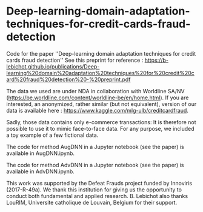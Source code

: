 # Deep-learning-domain-adaptation-techniques-for-credit-cards-fraud-detection
Code for the paper ''Deep-learning domain adaptation techniques for credit cards fraud detection''
See this preprint for reference : https://b-lebichot.github.io/publications/Deep-learning%20domain%20adaptation%20techniques%20for%20credit%20card%20fraud%20detection%20-%20preprint.pdf

The data we used are under NDA in collaboration with Worldline SA/NV (https://be.worldline.com/content/worldline-be/en/home.html).
If you are interested, an anonymized, rather similar (but not equivalent), version of our data is available here :
https://www.kaggle.com/mlg-ulb/creditcardfraud.

Sadly, those data contains only e-commerce transactions: It is therefore not possible to use it to mimic face-to-face data.
For any purpose, we included a toy example of a few fictional data.

The code for method AugDNN in a Jupyter notebook (see the paper) is available in AugDNN.ipynb.

The code for method AdvDNN in a Jupyter notebook (see the paper) is available in AdvDNN.ipynb.

This work was supported by the Defeat Frauds project funded by Innoviris (2017-R-49a). We thank this institution for giving us the opportunity to conduct both fundamental and applied research. B. Lebichot also thanks LouRIM, Universite catholique de Louvain, Belgium for their support.
